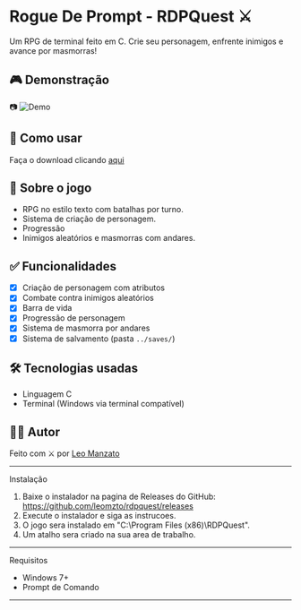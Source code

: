# Rogue De Prompt - RDPQuest ⚔️

Um RPG de terminal feito em C. Crie seu personagem, enfrente inimigos e avance por masmorras!

## 🎮 Demonstração

📷 ![Demo](https://s14.gifyu.com/images/bso2d.gif)

## 🚀 Como usar

Faça o download clicando [aqui](https://github.com/leomzto/projetos/releases/tag/rpg_RDPQuest)

## 🧠 Sobre o jogo

- RPG no estilo texto com batalhas por turno.
- Sistema de criação de personagem.
- Progressão
- Inimigos aleatórios e masmorras com andares.

## ✅ Funcionalidades

- [x] Criação de personagem com atributos
- [x] Combate contra inimigos aleatórios
- [x] Barra de vida
- [x] Progressão de personagem
- [x] Sistema de masmorra por andares
- [x] Sistema de salvamento (pasta `../saves/`)

## 🛠 Tecnologias usadas

- Linguagem C
- Terminal (Windows via terminal compatível)

## 👨‍💻 Autor

Feito com ⚔️ por [Leo Manzato](https://github.com/leomzto)

--------------------------------------

Instalação

1. Baixe o instalador na pagina de Releases do GitHub:
   https://github.com/leomzto/rdpquest/releases
2. Execute o instalador e siga as instrucoes.
3. O jogo sera instalado em "C:\Program Files (x86)\RDPQuest".
4. Um atalho sera criado na sua area de trabalho.

--------------------------------------

Requisitos

- Windows 7+
- Prompt de Comando

--------------------------------------
